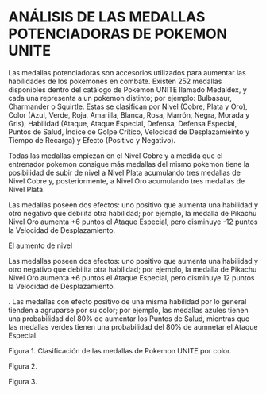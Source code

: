 # ANÁLISIS DE LAS MEDALLAS POTENCIADORAS DE POKEMON UNITE

Las medallas potenciadoras son accesorios utilizados para aumentar las habilidades de los pokemones en combate. Existen 252 medallas disponibles dentro del catálogo de Pokemon UNITE llamado Medaldex, y cada una representa a un pokemon distinto; por ejemplo: Bulbasaur, Charmander o Squirtle. Estas se clasifican por Nivel (Cobre, Plata y Oro), Color (Azul, Verde, Roja, Amarilla, Blanca, Rosa, Marrón, Negra, Morada y Gris), Habilidad (Ataque, Ataque Especial, Defensa, Defensa Especial, Puntos de Salud, Índice de Golpe Crítico, Velocidad de Desplazamieinto y Tiempo de Recarga) y Efecto (Positivo y Negativo).

Todas las medallas empiezan en el Nivel Cobre y a medida que el entrenador pokemon consigue más medallas del mismo pokemon tiene la posibilidad de subir de nivel a Nivel Plata acumulando tres medallas de Nivel Cobre y, posteriormente, a Nivel Oro acumulando tres medallas de Nivel Plata.

Las medallas poseen dos efectos: uno positivo que aumenta una habilidad y otro negativo que debilita otra habilidad; por ejemplo, la medalla de Pikachu Nivel Oro aumenta +6 puntos el Ataque Especial, pero disminuye -12 puntos la Velocidad de Desplazamiento.



El aumento de nivel 


Las medallas poseen dos efectos: uno positivo que aumenta una habilidad y otro negativo que debilita otra habilidad; por ejemplo, la medalla de Pikachu Nivel Oro aumenta +6 puntos el Ataque Especial, pero disminuye 12 puntos la Velocidad de Desplazamiento.

. Las medallas con efecto positivo de una misma habilidad por lo general tienden a agruparse por su color; por ejemplo, las medallas azules tienen una probabilidad del 80% de aumentar los Puntos de Salud, mientras que las medallas verdes tienen una probabilidad del 80% de aumnetar el Ataque Especial. 
 
Figura 1. Clasificación de las medallas de Pokemon UNITE por color.

Figura 2.

Figura 3.
